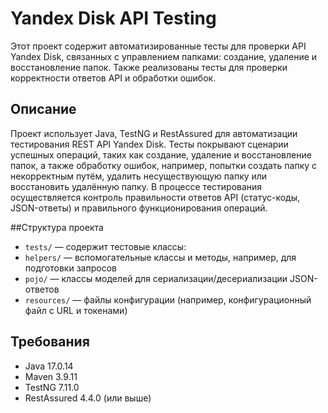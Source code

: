 # Yandex Disk API Testing
Этот проект содержит автоматизированные тесты для проверки API Yandex Disk, связанных с управлением папками: создание, удаление и восстановление папок. Также реализованы тесты для проверки корректности ответов API и обработки ошибок.

## Описание
Проект использует Java, TestNG и RestAssured для автоматизации тестирования REST API Yandex Disk. Тесты покрывают сценарии успешных операций, таких как создание, удаление и восстановление папок, а также обработку ошибок, например, попытки создать папку с некорректным путём, удалить несуществующую папку или восстановить удалённую папку. В процессе тестирования осуществляется контроль правильности ответов API (статус-коды, JSON-ответы) и правильного функционирования операций.

##Структура проекта
- `tests/` — содержит тестовые классы:
- `helpers/` — вспомогательные классы и методы, например, для подготовки запросов
- `pojo/` — классы моделей для сериализации/десериализации JSON-ответов
- `resources/` — файлы конфигурации (например, конфигурационный файл с URL и токенами)
## Требования
- Java 17.0.14
- Maven 3.9.11
- TestNG 7.11.0
- RestAssured 4.4.0 (или выше)
